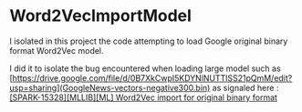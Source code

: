 Word2VecImportModel
======================

I isolated in this project the code attempting to load
Google original binary format Word2Vec model.

I did it to isolate the bug encountered when loading large
model such as [https://drive.google.com/file/d/0B7XkCwpI5KDYNlNUTTlSS21pQmM/edit?usp=sharing](GoogleNews-vectors-negative300.bin) as signaled
here : [[SPARK-15328][MLLIB][ML] Word2Vec import for original binary format](https://github.com/apache/spark/pull/13735)
